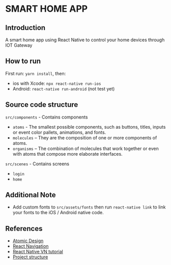 # SMART HOME APP

## Introduction
A smart home app using React Native to control your home devices through IOT Gateway

## How to run
First run: `yarn install`, then:
- ios with Xcode: `npx react-native run-ios`
- Android: `react-native run-android` (not test yet)
## Source code structure
`src/components` - Contains components
- `atoms` - The smallest possible components, such as buttons, titles, inputs or event color pallets, animations, and fonts.
- `molecules` – They are the composition of one or more components of atoms.
- `organisms` – The combination of molecules that work together or even with atoms that compose more elaborate interfaces.

`src/scenes` - Contains screens
- `login`
- `home`

## Additional Note
- Add custom fonts to `src/assets/fonts` then run `react-native link` to link your fonts to the iOS / Android native code.

## References
- [Atomic Design](https://cheesecakelabs.com/blog/atomic-design-react/)
- [React Navigation](https://reactnavigation.org/docs/getting-started/)
- [React Native VN tutorial](https://github.com/huongnguyenvan/react-native)
- [Project structure](https://cheesecakelabs.com/blog/efficient-way-structure-react-native-projects/)